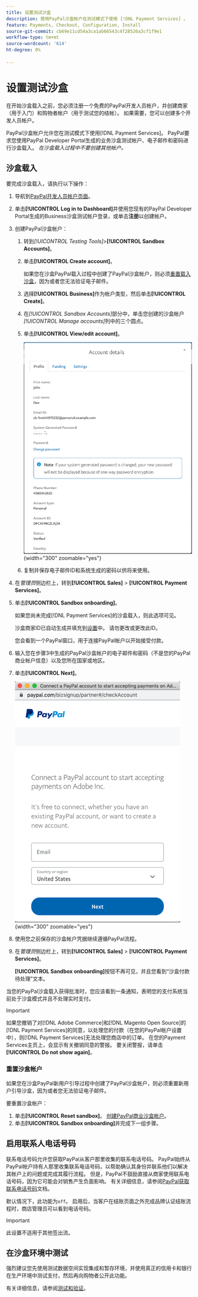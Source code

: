 ```yaml
---
title: 设置测试沙盒
description: 使用PayPal沙盒帐户在测试模式下使用 [!DNL Payment Services] 。
feature: Payments, Checkout, Configuration, Install
source-git-commit: cb69e11cd54a3ca1ab66543c4f28526a3cf1f9e1
workflow-type: tm+mt
source-wordcount: '614'
ht-degree: 0%

---
```


# 设置测试沙盒

在开始沙盒载入之前，您必须注册一个免费的PayPal开发人员帐户，并创建商家（用于入门）和购物者帐户（用于测试您的结帐）。 如果需要，您可以创建多个开发人员帐户。

PayPal沙盒帐户允许您在测试模式下使用[!DNL Payment Services]。 PayPal要求您使用PayPal Developer Portal生成的业务沙盒测试帐户、电子邮件和密码进行沙盒载入。 *在沙盒载入过程中不要创建其他帐户。*

## 沙盒载入

要完成沙盒载入，请执行以下操作：

1. 导航到[PayPal开发人员帐户页面](https://developer.paypal.com/developer/accounts/)。
1. 单击&#x200B;**[!UICONTROL Log in to Dashboard]**&#x200B;并使用您现有的PayPal Developer Portal生成的Business沙盒测试帐户登录，或单击&#x200B;**注册**&#x200B;以创建帐户。
1. 创建PayPal沙盒帐户：
   1. 转到&#x200B;_[!UICONTROL Testing Tools]_>**[!UICONTROL Sandbox Accounts]**。
   1. 单击&#x200B;**[!UICONTROL Create account]**。

      如果您在沙盒PayPal载入过程中创建了PayPal沙盒帐户，则必须[重置载入沙盒](#reset-your-sandbox-account)，因为或者您无法验证电子邮件。

   1. 选择&#x200B;**[!UICONTROL Business]**&#x200B;作为帐户类型，然后单击&#x200B;**[!UICONTROL Create]**。
   1. 在&#x200B;_[!UICONTROL Sandbox Accounts]_&#x200B;部分中，单击您创建的沙盒帐户&#x200B;_[!UICONTROL Manage accounts]_&#x200B;列中的三个圆点。
   1. 单击&#x200B;**[!UICONTROL View/edit account]**。

      ![PayPal — 查看/编辑沙盒帐户](assets/onboarding-viewedit-sandbox.png){width="300" zoomable="yes"}

   1. 复制并保存电子邮件ID和系统生成的密码以供将来使用。

1. 在&#x200B;_管理员_&#x200B;侧边栏上，转到&#x200B;**[!UICONTROL Sales]** > **[!UICONTROL Payment Services]**。
1. 单击&#x200B;**[!UICONTROL Sandbox onboarding]**。

   如果您尚未完成[!DNL Payment Services]的沙盒载入，则此选项可见。

   沙盒商家ID已自动生成并填充到[设置](settings.md)中。 请勿更改或更改此ID。

   您会看到一个PayPal窗口，用于连接PayPal帐户以开始接受付款。

1. 输入您在步骤3中生成的PayPal沙盒帐户的电子邮件和密码（不是您的PayPal商业帐户信息）以及您所在国家或地区。
1. 单击&#x200B;**[!UICONTROL Next]**。

   ![PayPal — 连接PayPal帐户以进行付款](assets/paypal-connectacct.png){width="300" zoomable="yes"}

1. 使用您之前保存的沙盒帐户凭据继续遵循PayPal流程。
1. 在&#x200B;_管理员_&#x200B;侧边栏上，转到&#x200B;**[!UICONTROL Sales]** > **[!UICONTROL Payment Services]**。

   **[!UICONTROL Sandbox onboarding]**&#x200B;按钮不再可见，并且您看到“沙盒付款待处理”文本。

当您的PayPal沙盒载入获得批准时，您应该看到一条通知，表明您的支付系统当前处于沙盒模式并且不处理实时支付。

>[!IMPORTANT]
>
>如果您撤销了对[!DNL Adobe Commerce]和[!DNL Magento Open Source]的[!DNL Payment Services]的同意，以处理您的付款（在您的PayPal帐户设置中），则[!DNL Payment Services]无法处理您商店中的订单。 在您的Payment Services主页上，会显示有关撤销同意的警报。 要关闭警报，请单击&#x200B;**[!UICONTROL Do not show again]**。

### 重置沙盒帐户

如果您在沙盒PayPal新用户引导过程中创建了PayPal沙盒帐户，则必须重置新用户引导沙盒，因为或者您无法验证电子邮件。

要重置沙盒帐户：

1. 单击&#x200B;**[!UICONTROL Reset sandbox]**。 [创建PayPal商业沙盒帐户](https://developer.paypal.com/docs/api-basics/sandbox/accounts/#create-a-business-sandbox-account)。
1. 单击&#x200B;**[!UICONTROL Sandbox onboarding]**&#x200B;并完成下一组步骤。

## 启用联系人电话号码

联系电话号码允许您获取PayPal从客户那里收集的联系电话号码。 PayPal始终从PayPal帐户持有人那里收集联系电话号码，以帮助确认其身份并联系他们以解决其帐户上的问题或完成其履行流程。 但是，PayPal不鼓励直接从商家使用联系电话号码，因为它可能会对销售产生负面影响。 有关详细信息，请参阅[PayPal获取联系电话号码](https://www.sandbox.paypal.com/businessmanage/preferences/website)文档。

默认情况下，此功能为`off`。 启用后，当客户在结账页面之外完成品牌认证结账流程时，商店管理员可以看到电话号码。

>[!IMPORTANT]
>
>此设置不适用于其他签出流。

## 在沙盒环境中测试

强烈建议您先使用测试数据空间实现集成和暂存环境，并使用真正的信用卡和银行在生产环境中测试支付，然后再向购物者公开此功能。

有关详细信息，请参阅[测试和验证](test-validate.md)。
